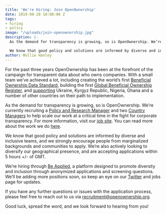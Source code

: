 ```yaml
---
title: 'We’re Hiring: Join OpenOwnership'
date: 2019-08-28 10:08:00 Z
tags:
- hiring
- policy
image: "/uploads/join-openownership.jpg"
description: |-
  As the demand for transparency is growing, so is OpenOwnership. We’re currently recruiting a [Policy and Research Manager](https://www.openownership.org/jobs/) and two [Country Managers](https://www.openownership.org/jobs/) to help scale our work at a critical time in the fight for corporate transparency. For more information, visit our [job site](https://www.openownership.org/jobs/).

  We know that good policy and solutions are informed by diverse and inclusive teams, and we strongly encourage people from marginalized backgrounds and communities to apply. We’re also actively looking to diversify our geographical presence, and are accepting applications within 5 hours \+/- of GMT.
author: Mollie Hanley
---
```


For the past three years OpenOwnership has been at the forefront of the campaign for transparent data about who owns companies. With a small team we’ve achieved a lot, including creating the world’s first [Beneficial Ownership Data Standard](https://standard.openownership.org/en/v0-1/), building the first [Global Beneficial Ownership Register](https://register.openownership.org/), and [supporting](https://www.openownership.org/what-we-do/the-openownership-pilot-program/) Ukraine, Kyrgyz Republic, Nigeria, Ghana and a number of other countries on their path to implementation.

As the demand for transparency is growing, so is OpenOwnership. We’re currently recruiting a [Policy and Research Manager](https://www.openownership.org/jobs/) and two [Country Managers](https://www.openownership.org/jobs/) to help scale our work at a critical time in the fight for corporate transparency. For more information, visit our [job site](https://www.openownership.org/jobs/). You can read more about the work we do [here](https://www.openownership.org/what-we-do/).

We know that good policy and solutions are informed by diverse and inclusive teams, and we strongly encourage people from marginalized backgrounds and communities to apply. We’re also actively looking to diversify our geographical presence, and are accepting applications within 5 hours \+/- of GMT.

We’re hiring through [Be Applied](https://www.beapplied.com/), a platform designed to promote diversity and inclusion through anonymized applications and screening questions. We’ll be adding more positions soon, so keep an eye on our [Twitter](https://twitter.com/openownership) and jobs page for updates.

If you have any further questions or issues with the application process, please feel free to reach out to us via [recruitment@openownership.org](recruitment@openownership.org).

Good luck, spread the word, and we look forward to hearing from you!
